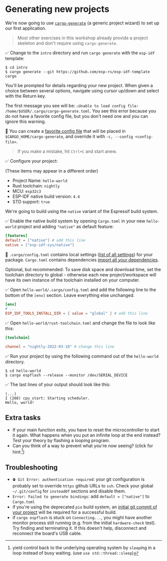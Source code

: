 # Generating new projects

We're now going to use [`cargo-generate`](https://github.com/cargo-generate/cargo-generate) (a generic project wizard) to set up our first application.

> Most other exercises in this workshop already provide a project skeleton and don't require using `cargo-generate`.

✅ Change to the `intro` directory and run `cargo generate` with the `esp-idf` template:

```shell
$ cd intro
$ cargo generate --git https://github.com/esp-rs/esp-idf-template cargo
```

You'll be prompted for details regarding your new project. When given a choice between several options, navigate using cursor up/down and select with the Return key.

The first message you see will be:
`⚠️Unable to load config file: /home/$USER/.cargo/cargo-generate.toml`. You see this error because you do not have a favorite config file, but you don't need one and you can ignore this warning.

🔎 You can create a [favorite config file](https://cargo-generate.github.io/cargo-generate/favorites.html) that will be placed in `$CARGO_HOME/cargo-generate`, and override it with `-c, --config <config-file>`. 


> If you make a mistake, hit `Ctrl+C` and start anew.

✅ Configure your project:

(These items may appear in a different order)

* Project Name: `hello-world`
* Rust toolchain: `nightly`
* MCU: `esp32c3`
* ESP-IDF native build version: `4.4`
* STD support: `true`

We're going to build using the `native` variant of the Espressif build system.

✅ Enable the native build system by opening `Cargo.toml` in your new `hello-world` project and adding `"native"` as default feature:

```toml
[features]
default = ["native"] # add this line
native = ["esp-idf-sys/native"]
```

🔎 `.cargo/config.toml` contains local settings ([list of all settings](https://doc.rust-lang.org/cargo/reference/config.html)) for your package. 
`Cargo.toml` contains dependencies [import all your dependencies](https://doc.rust-lang.org/cargo/guide/cargo-toml-vs-cargo-lock.html).


Optional, but recommended: To save disk space and download time, set the toolchain directory to global - otherwise each new project/workspace will have its own instance of the toolchain installed on your computer.


✅ Open `hello-world/.cargo/config.toml` and add the following line to the bottom of the `[env]` section. Leave everything else unchanged.

```toml
[env]
# ... 
ESP_IDF_TOOLS_INSTALL_DIR = { value = "global" } # add this line
```

✅ Open `hello-world/rust-toolchain.toml` and change the file to look like this:

```toml
[toolchain]

channel = "nightly-2022-03-10" # change this line
```

✅ Run your project by using the following command out of the `hello-world` directory.

```shell
$ cd hello-world
$ cargo espflash --release --monitor /dev/SERIAL_DEVICE
```

✅ The last lines of your output should look like this:

```shell
(...)
I (268) cpu_start: Starting scheduler.
Hello, world!
```

## Extra tasks
- If your main function exits, you have to reset the microcontroller to start it again. What happens when you put an infinite loop at the end instead? Test your theory by flashing a looping program.
- Can you think of a way to prevent what you're now seeing? (click for hint:[^hint])

## Troubleshooting
- `⛔ Git Error: authentication required`: your git configuration is probably set to override `https` github URLs to `ssh`. Check your global `~/.git/config` for `insteadOf` sections and disable them.
- `Error: Failed to generate bindings`: add `default = ["native"]` to `Cargo.toml`
- if you're using the deprecated `pio` build system, an [initial git commit of your project](https://github.com/espressif/esp-idf/issues/3920) will be required for a successful build.
- if `cargo espflash` is stuck on `Connecting...`, you might have another monitor process still running (e.g. from the initial `hardware-check` test). Try finding and terminating it. If this doesn't help, disconnect and reconnect the board's USB cable.

[^hint]: yield control back to the underlying operating system by `sleep`ing in a loop instead of busy waiting. (use `use std::thread::sleep`)